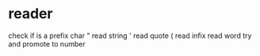 # reader
check if is a prefix char
" read string
' read quote
( read infix
read word
try and promote to number

